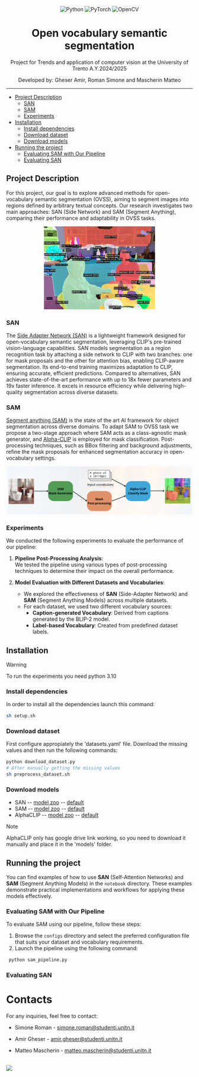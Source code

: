 <div align="center">
  <img src="https://img.shields.io/badge/python-3670A0?style=flat&logo=python&logoColor=ffdd54" alt="Python"/>
  <img src="https://img.shields.io/badge/PyTorch-%23EE4C2C.svg?style=flat&logo=PyTorch&logoColor=white" alt="PyTorch"/>
  <img src="https://img.shields.io/badge/OpenCV-5C3EE8?style=flat&logo=opencv&logoColor=white" alt="OpenCV"/>
</div>

<p align='center'>
    <h1 align="center">Open vocabulary semantic segmentation</h1>
    <p align="center">
    Project for Trends and application of computer vision at the University of Trento A.Y.2024/2025
    </p>
    <p align='center'>
    Developed by:
    Gheser Amir, Roman Simone and Mascherin Matteo
    </p>   
</p>

----------


- [Project Description](#project-description)
  - [SAN](#san)
  - [SAM](#sam)
  - [Experiments](#experiments)
- [Installation](#installation)
  - [Install dependencies](#install-dependencies)
  - [Download dataset](#download-dataset)
  - [Download models](#download-models)
- [Running the project](#running-the-project)
  - [Evaluating SAM with Our Pipeline](#evaluating-sam-with-our-pipeline)
  - [Evaluating SAN](#evaluating-san)

## Project Description
For this project, our goal is to explore advanced methods for open-vocabulary semantic segmentation (OVSS), aiming to segment images into regions defined by arbitrary textual concepts. Our research investigates two main approaches: SAN (Side Network) and SAM (Segment Anything), comparing their performance and adaptability in OVSS tasks.

<p align="center">
  <img src="images/OVSS.png" alt="OVSS" width="300">
</p>

### SAN
The <a href="https://arxiv.org/abs/2302.12242">Side Adapter Network (SAN)</a> is a lightweight framework designed for open-vocabulary semantic segmentation, leveraging CLIP's pre-trained vision-language capabilities. SAN models segmentation as a region recognition task by attaching a side network to CLIP with two branches: one for mask proposals and the other for attention bias, enabling CLIP-aware segmentation. Its end-to-end training maximizes adaptation to CLIP, ensuring accurate, efficient predictions. Compared to alternatives, SAN achieves state-of-the-art performance with up to 18x fewer parameters and 19x faster inference. It excels in resource efficiency while delivering high-quality segmentation across diverse datasets.


### SAM

<a href = "https://segment-anything.com/">Segment anything (SAM)</a> is the state of the art AI framework for object segmentation across diverse domains. To adapt SAM to OVSS task we propose a two-stage approach where SAM acts as a class-agnostic mask generator, and <a href = "https://arxiv.org/abs/2312.03818">Alpha-CLIP</a> is employed for mask classification. Post-processing techniques, such as BBox filtering and background adjustments, refine the mask proposals for enhanced segmentation accuracy in open-vocabulary settings.

<p align="center">
  <img src="images/SAM_pipeline.png" alt="SAM pipeline" width="500">
</p>

### Experiments
We conducted the following experiments to evaluate the performance of our pipeline:

1. **Pipeline Post-Processing Analysis**:  
   We tested the pipeline using various types of post-processing techniques to determine their impact on the overall performance.

2. **Model Evaluation with Different Datasets and Vocabularies**:  
   - We explored the effectiveness of **SAN** (Side-Adapter Network) and **SAM** (Segment Anything Models) across multiple datasets.  
   - For each dataset, we used two different vocabulary sources:  
     - **Caption-generated Vocabulary**: Derived from captions generated by the BLIP-2 model.  
     - **Label-based Vocabulary**: Created from predefined dataset labels.  


## Installation
> [!WARNING]
> To run the experiments you need python 3.10


### Install dependencies
In order to install all the dependencies launch this command:
```bash
sh setup.sh
```
### Download dataset
First configure appropiately the 'datasets.yaml' file. Download the missing values and then run the following commands:
```bash
python download_dataset.py
# After manually getting the missing values
sh preprocess_dataset.sh
```
### Download models

* SAN           -- [model zoo](https://github.com/MendelXu/SAN?tab=readme-ov-file#pretrained-weights)   -- [default](https://huggingface.co/Mendel192/san/resolve/main/san_vit_b_16.pth)
* SAM           -- [model zoo](https://github.com/facebookresearch/segment-anything?tab=readme-ov-file#model-checkpoints)   -- [default](https://dl.fbaipublicfiles.com/segment_anything/sam_vit_h_4b8939.pth)
* AlphaCLIP     -- [model zoo](https://github.com/SunzeY/AlphaCLIP/blob/main/model-zoo.md)  -- [default](https://drive.google.com/file/d/11iDlSAYI_BAi1A_Qz6LTWYHNgPe-UY7I/view?usp=sharing)

> [!NOTE]
AlphaCLIP only has google drive link working, so you need to download it manually and place it in the 'models' folder.


## Running the project

You can find examples of how to use **SAN** (Self-Attention Networks) and **SAM** (Segment Anything Models) in the `notebook` directory. These examples demonstrate practical implementations and workflows for applying these models effectively.


### Evaluating SAM with Our Pipeline

To evaluate SAM using our pipeline, follow these steps:

1. Browse the `configs` directory and select the preferred configuration file that suits your dataset and vocabulary requirements.
2. Launch the pipeline using the following command:

  ```bash
   python sam_pipeline.py
  ```

### Evaluating SAN




# Contacts
For any inquiries, feel free to contact:

- Simone Roman - [simone.roman@studenti.unitn.it](mailto:simone.roman@studenti.unitn.it)

- Amir Gheser - [amir.gheser@studenti.unitn.it](mailto:amir.gheser@studenti.unitn.it)

- Matteo Mascherin - [matteo.mascherin@studenti.unitn.it](mailto:matteo.mascherin@studenti.unitn.it)


<br>

<div>
    <a href="https://www.unitn.it/">
        <img src="https://ing-gest.disi.unitn.it/wp-content/uploads/2022/11/marchio_disi_bianco_vert_eng-1024x295.png" width="400px">
    </a>
</div>
